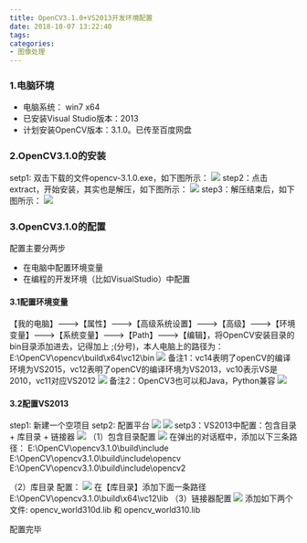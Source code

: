 ```yaml
---
title: OpenCV3.1.0+VS2013开发环境配置
date: 2018-10-07 13:22:40
tags:
categories: 
- 图像处理
---
```


###  1.电脑环境
- 电脑系统： win7 x64
- 已安装Visual Studio版本：2013
- 计划安装OpenCV版本：3.1.0。已传至百度网盘

### 2.OpenCV3.1.0的安装
setp1: 双击下载的文件opencv-3.1.0.exe，如下图所示：
![](http://pexakj5n1.bkt.clouddn.com/18-10-7/98605811.jpg)
step2：点击extract，开始安装，其实也是解压，如下图所示：
![](http://pexakj5n1.bkt.clouddn.com/18-10-7/58230028.jpg)
step3：解压结束后，如下图所示：
![](http://pexakj5n1.bkt.clouddn.com/18-10-7/34711476.jpg)

### 3.OpenCV3.1.0的配置
配置主要分两步
- 在电脑中配置环境变量
- 在编程的开发环境（比如VisualStudio）中配置
#### 3.1配置环境变量
【我的电脑】--->【属性】--->【高级系统设置】--->【高级】--->【环境变量】--->【系统变量】--->【Path】--->【编辑】，将OpenCV安装目录的bin目录添加进去，记得加上 ;(分号)，本人电脑上的路径为：E:\OpenCV\opencv\build\x64\vc12\bin
![](http://pexakj5n1.bkt.clouddn.com/18-10-7/19634520.jpg)
备注1：vc14表明了openCV的编译环境为VS2015，vc12表明了openCV的编译环境为VS2013，vc10表示VS是2010，vc11对应VS2012
![](http://pexakj5n1.bkt.clouddn.com/18-10-7/52875569.jpg)
备注2：OpenCV3也可以和Java，Python兼容
![](http://pexakj5n1.bkt.clouddn.com/18-10-7/22266540.jpg)

#### 3.2配置VS2013
step1: 新建一个空项目
setp2: 配置平台
![](http://pexakj5n1.bkt.clouddn.com/18-10-7/69346509.jpg)
![](http://pexakj5n1.bkt.clouddn.com/18-10-7/63794487.jpg)
setp3：VS2013中配置：包含目录 + 库目录 + 链接器
![](http://pexakj5n1.bkt.clouddn.com/18-10-7/85866599.jpg)
（1）包含目录配置
![](http://pexakj5n1.bkt.clouddn.com/18-10-7/849906.jpg)
在弹出的对话框中，添加以下三条路径：
E:\OpenCV\opencv3.1.0\build\include
E:\OpenCV\opencv3.1.0\build\include\opencv
E:\OpenCV\opencv3.1.0\build\include\opencv2

（2）库目录 配置：
![](http://pexakj5n1.bkt.clouddn.com/18-10-7/98468745.jpg)
在【库目录】添加下面一条路径
E:\OpenCV\opencv3.1.0\build\x64\vc12\lib
（3）链接器配置
![](http://pexakj5n1.bkt.clouddn.com/18-10-7/66635453.jpg)
添加如下两个文件:
opencv_world310d.lib 和 opencv_world310.lib


配置完毕

